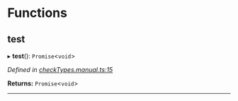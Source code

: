 

# Functions

<a id="test"></a>

##  test

▸ **test**(): `Promise`<`void`>

*Defined in [checkTypes.manual.ts:15](https://github.com/polkadot-js/api/blob/ea6ce4e/packages/api/src/checkTypes.manual.ts#L15)*

**Returns:** `Promise`<`void`>

___

